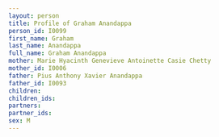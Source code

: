 ```yaml
---
layout: person
title: Profile of Graham Anandappa
person_id: I0099
first_name: Graham
last_name: Anandappa
full_name: Graham Anandappa
mother: Marie Hyacinth Genevieve Antoinette Casie Chetty
mother_id: I0006
father: Pius Anthony Xavier Anandappa
father_id: I0093
children:
children_ids:
partners:
partner_ids:
sex: M
---
```


